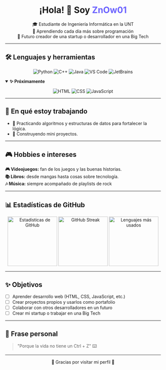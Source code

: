 <!-- Banner con título -->
<h1 align="center">¡Hola! 👋 Soy <span style="color:#6C63FF;">ZnOw01</span></h1>

<p align="center">
  🎓 Estudiante de Ingeniería Informática en la UNT <br/>
  🌱 Aprendiendo cada día más sobre programación<br/>
  🚀 Futuro creador de una startup o desarrollador en una Big Tech
</p>

---

## 🛠️ Lenguajes y herramientas
<p align="center">
  <img src="https://img.shields.io/badge/Python-3776AB?logo=python&logoColor=white&style=for-the-badge" alt="Python"/>
  <img src="https://img.shields.io/badge/C%2B%2B-00599C?logo=cplusplus&logoColor=white&style=for-the-badge" alt="C++"/>
  <img src="https://img.shields.io/badge/Java-007396?logo=java&logoColor=white&style=for-the-badge" alt="Java"/>
  <img src="https://img.shields.io/badge/VS%20Code-0078D7?logo=visual-studio-code&logoColor=white&style=for-the-badge" alt="VS Code"/>
  <img src="https://img.shields.io/badge/JetBrains-000000?logo=jetbrains&logoColor=white&style=for-the-badge" alt="JetBrains"/>
</p>

<details open>
<summary><b>✨ Próximamente</b></summary>

<p align="center">
  <img src="https://img.shields.io/badge/HTML5-e34f26?logo=html5&logoColor=white&style=flat-square" alt="HTML" />
  <img src="https://img.shields.io/badge/CSS3-1572B6?logo=css3&logoColor=white&style=flat-square" alt="CSS" />
  <img src="https://img.shields.io/badge/JavaScript-F7DF1E?logo=javascript&logoColor=black&style=flat-square" alt="JavaScript" />
</p>
</details>

---

## 🎯 En qué estoy trabajando
- 🔭 Practicando algoritmos y estructuras de datos para fortalecer la lógica.
- 🧪 Construyendo mini proyectos.
---

## 🎮 Hobbies e intereses
<p>
  <strong>🎮 Videojuegos:</strong> fan de los juegos y las buenas historias.<br/>
  <strong>📚 Libros:</strong> desde mangas hasta cosas sobre tecnología.<br/>
  <strong>🎶 Música:</strong> siempre acompañado de playlists de rock <br/>
</p>

---

## 📊 Estadísticas de GitHub
<div align="center">
  <img src="https://github-readme-stats.vercel.app/api?username=ZnOw01&show_icons=true&theme=tokyonight" alt="Estadísticas de GitHub" height="160"/>
  <img src="https://streak-stats.demolab.com?user=ZnOw01&theme=tokyonight" alt="GitHub Streak" height="160"/>
  <img src="https://github-readme-stats.vercel.app/api/top-langs/?username=ZnOw01&layout=compact&theme=tokyonight" alt="Lenguajes más usados" height="160"/>
</div>

---

## ✨ Objetivos
- [ ] Aprender desarrollo web (HTML, CSS, JavaScript, etc.)
- [ ] Crear proyectos propios y usarlos como portafolio
- [ ] Colaborar con otros desarrolladores en un futuro
- [ ] Crear mi startup o trabajar en una Big Tech

---

## 🌟 Frase personal
> "Porque la vida no tiene un Ctrl + Z" ⌨️

---

<p align="center">
  🚀 Gracias por visitar mi perfil 🚀
</p>

